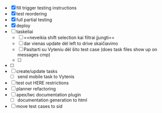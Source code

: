 - [x] fill trigger testing instructions
- [x] test reordering
- [x] full partial testing
- [x] deploy
- [ ] taskeliai
	- [ ] ==neveikia shift selection kai filtrai įjungti==
	- [ ] dar vienas update dėl left to drive skaičiavimo
	- [ ] Pasitarti su Vyteniu dėl šito test case (does task files show up on messages cmp)
	- [ ] 
- [ ] 
- [ ] create/update  tasks 
	- [ ] send mobile task to Vytenis
- [ ] test out HERE restrictions
- [ ] planner refactoring
- [ ] apex/lwc documentation plugin
	- [ ] documentation generation to html
- [ ] move test cases to sid

